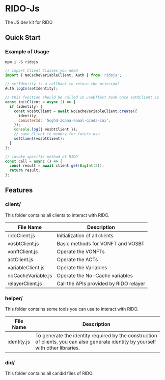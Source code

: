 # RIDO-Js

The JS dev kit for RIDO

## Quick Start

### Example of Usage

`npm i -S ridojs`

```js
// import Client Classes you need
import { NoCacheVariableClient, Auth } from 'ridojs';

// setIdentity is a callback to return the principal
Auth.logIn(setIdentity);

// this function should be called in useEffect hook once authClient is ready
const initClient = async () => {
  if (identity) {
    const vosbtClient = await NoCacheVariableClient.create({
      identity,
      canisterId: '5oghd-zqaaa-aaaal-qcada-cai',
    });
    console.log({ vosbtClient });
    // save Client to memory for future use
    setClient(vosbtClient);
  }
};

// invoke specific method of RIDO
const call = async () => {
  const result = await client.get(BigInt(2));
  return result;
};
```

## Features

### client/

This folder contains all clients to interact with RIDO.

| File Name          | Description                            |
| ------------------ | -------------------------------------- |
| ridoClient.js      | Initialization of all clients          |
| vosbtClient.js     | Basic methods for VONFT and VOSBT      |
| vonftClient.js     | Operate the VONFTs                     |
| actClient.js       | Operate the ACTs                        |
| variableClient.js  | Operate the Variables                  |
| noCacheVariable.js | Operate the No-Cache variables         |
| relayerClient.js   | Call the APIs provided by RIDO relayer |

### helper/

This folder contains some tools you can use to interact with RIDO.

| File Name   | Description                                                                                                                       |
| ----------- | --------------------------------------------------------------------------------------------------------------------------------- |
| identity.js | To generate the identity required by the construction of clients, you can also generate identity by yourself with other libraries. |

### did/

This folder contains all candid files of RIDO.
